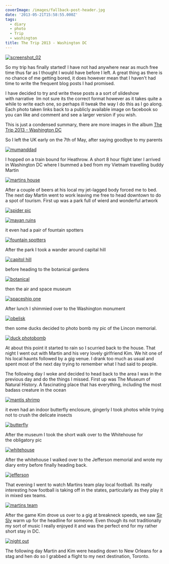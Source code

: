 ```yaml
---
coverImage: /images/fallback-post-header.jpg
date: '2013-05-21T15:58:55.000Z'
tags:
  - diary
  - photo
  - Trip
  - washington
title: The Trip 2013 - Washington DC
---
```


[![screenshot_02](https://mikecann.co.uk/wp-content/uploads/2013/05/screenshot_02.png)](https://mikecann.co.uk/wp-content/uploads/2013/05/screenshot_02.png)

So my trip has finally started! I have not had anywhere near as much free time thus far as I thought I would have before I left. A great thing as there is no chance of me getting bored, it does however mean that I haven't had time to write the frequent blog posts I had promised.

<!-- more -->

I have decided to try and write these posts a a sort of slideshow with narrative  Im not sure its the correct format however as it takes quite a while to write each one, so perhaps ill tweak the way I do this as I go along. Each photo taken links back to a publicly available image on facebook so you can like and comment and see a larger version if you wish.

This is just a condensed summary, there are more images in the album [The Trip 2013 - Washington DC](https://www.facebook.com/media/set/?set=a.10151640158721031.1073741830.593661030&type=1&l=5197ba3b4a)

So I left the UK early on the 7th of May, after saying goodbye to my parents

[![mumanddad](https://mikecann.co.uk/wp-content/uploads/2013/05/mumanddad.jpg)](https://www.facebook.com/photo.php?fbid=10151640173181031&set=a.10151640158721031.1073741830.593661030&type=3&theater)

I hopped on a train bound for Heathrow. A short 8 hour flight later I arrived in Washington DC where I bummed a bed from my Vietnam travelling buddy Martin

[![martins house](https://mikecann.co.uk/wp-content/uploads/2013/05/martins-house.jpg)](https://www.facebook.com/photo.php?fbid=10151640179236031&set=a.10151640158721031.1073741830.593661030&type=3&theater)

After a couple of beers at his local my jet-lagged body forced me to bed. The next day Martin went to work leaving me free to head downtown to do a spot of tourism. First up was a park full of wierd and wonderful artwork

[![spider pic](https://mikecann.co.uk/wp-content/uploads/2013/05/spider-pic.jpg)](https://www.facebook.com/photo.php?fbid=10151640190041031&set=a.10151640158721031.1073741830.593661030&type=3&theater)

[![mayan ruins](https://mikecann.co.uk/wp-content/uploads/2013/05/mayan-ruins.jpg)](https://www.facebook.com/photo.php?fbid=10151640194986031&set=a.10151640158721031.1073741830.593661030&type=3&theater)

it even had a pair of fountain spotters

[![fountain spotters](https://mikecann.co.uk/wp-content/uploads/2013/05/fountain-spotters.jpg)](https://www.facebook.com/photo.php?fbid=10151640191006031&set=a.10151640158721031.1073741830.593661030&type=3&theater)

After the park I took a wander around capital hill

[![capitol hill](https://mikecann.co.uk/wp-content/uploads/2013/05/capitol-hill.jpg)](https://www.facebook.com/photo.php?fbid=10151640198656031&set=a.10151640158721031.1073741830.593661030&type=3&theater)

before heading to the botanical gardens

[![botanical](https://mikecann.co.uk/wp-content/uploads/2013/05/botanical.jpg)](https://www.facebook.com/photo.php?fbid=10151640212346031&set=a.10151640158721031.1073741830.593661030&type=3&theater)

then the air and space museum

[![spaceship one](https://mikecann.co.uk/wp-content/uploads/2013/05/spaceship-one.jpg)](https://www.facebook.com/photo.php?fbid=10151640223256031&set=a.10151640158721031.1073741830.593661030&type=3&theater)

After lunch I shimmied over to the Washington monument

[![obelisk](https://mikecann.co.uk/wp-content/uploads/2013/05/obelisk.jpg)](https://www.facebook.com/photo.php?fbid=10151640227906031&set=a.10151640158721031.1073741830.593661030&type=3&theater)

then some ducks decided to photo bomb my pic of the Lincon memorial.

[![duck photobomb](https://mikecann.co.uk/wp-content/uploads/2013/05/duck-photobomb.jpg)](https://www.facebook.com/photo.php?fbid=10151640231586031&set=a.10151640158721031.1073741830.593661030&type=3&theater)

At about this point it started to rain so I scurried back to the house. That night I went out with Martin and his very lovely girlfriend Kim. We hit one of his local haunts followed by a gig venue. I drank too much as usual and spent most of the next day trying to remember what I had said to people.

The following day I woke and decided to head back to the area I was in the previous day and do the things I missed. First up was The Museum of Natural History. A fascinating place that has everything, including the most badass creature in the ocean

[![mantis shrimp](https://mikecann.co.uk/wp-content/uploads/2013/05/mantis-shrimp.jpg)](https://www.facebook.com/photo.php?fbid=10151640234691031&set=a.10151640158721031.1073741830.593661030&type=3&theater)

it even had an indoor butterfly enclosure, gingerly I took photos while trying not to crush the delicate insects

[![butterfly](https://mikecann.co.uk/wp-content/uploads/2013/05/butterfly.jpg)](https://www.facebook.com/photo.php?fbid=10151640242761031&set=a.10151640158721031.1073741830.593661030&type=3&theater)

After the museum I took the short walk over to the Whitehouse for the obligatory pic

[![whitehouse](https://mikecann.co.uk/wp-content/uploads/2013/05/whitehouse.jpg)](https://www.facebook.com/photo.php?fbid=10151640243686031&set=a.10151640158721031.1073741830.593661030&type=3&theater)

After the whitehouse I walked over to the Jefferson memorial and wrote my diary entry before finally heading back.

[![jefferson](https://mikecann.co.uk/wp-content/uploads/2013/05/jefferson.jpg)](https://www.facebook.com/photo.php?fbid=10151640246986031&set=a.10151640158721031.1073741830.593661030&type=3&theater)

That evening I went to watch Martins team play local football. Its really interesting how football is taking off in the states, particularly as they play it in mixed sex teams.

[![martins team](https://mikecann.co.uk/wp-content/uploads/2013/05/martins-team.jpg)](https://www.facebook.com/photo.php?fbid=10151640247956031&set=a.10151640158721031.1073741830.593661030&type=3&theater)

After the game Kim drove us over to a gig at breakneck speeds, we saw [Sir Sly](https://soundcloud.com/sirsly) warm up for the headline for someone. Even though its not traditionally my sort of music I really enjoyed it and was the perfect end for my rather short stay in DC.

[![night out](https://mikecann.co.uk/wp-content/uploads/2013/05/night-out.jpg)](https://www.facebook.com/photo.php?fbid=10151640248756031&set=a.10151640158721031.1073741830.593661030&type=3&theater)

The following day Martin and Kim were heading down to New Orleans for a stag and hen do so I grabbed a flight to my next destination, Toronto.
